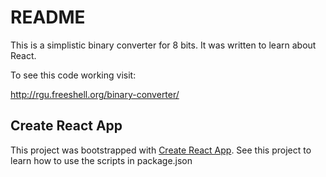 # README

This is a simplistic binary converter for 8 bits. It was written
to learn about React.

To see this code working visit:

http://rgu.freeshell.org/binary-converter/

## Create React App

This project was bootstrapped with [Create React App](https://github.com/facebook/create-react-app). See this project to learn how to use the scripts
in package.json
